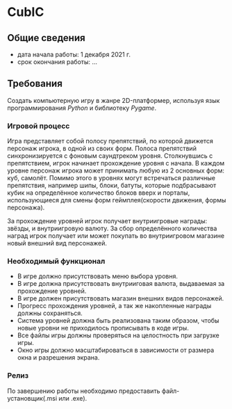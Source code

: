 # CubIC

## Общие сведения
- дата начала работы: 1 декабря 2021 г.
- срок окончания работы: ...

## Требования
Создать компьютерную игру в жанре 2D-платформер, 
используя язык программирования _Python_ и библиотеку _Pygame_.

### Игровой процесс
Игра представляет собой полосу препятствий, по которой движется персонаж игрока, 
в одной из своих форм. Полоса препятствий синхронизируется с фоновым саундтреком уровня.
Столкнувшись с препятствием, игрок начинает прохождение уровня с начала.
В каждом уровне персонаж игрока может принимать любую из 2 основных форм: куб, самолёт.
Помимо этого в уровнях могут встречаться различные препятствия, 
например шипы, блоки, батуты, которые подбрасывают кубик на определённое количество блоков вверх 
и порталы, использующиеся для смены форм геймплея(скорости движения, формы персонажа).

За прохождение уровней игрок получает внутриигровые награды: звёзды, и внутриигровую валюту.
За сбор определённого количества наград игрок получает 
или может покупать во внутриигровом магазине новый внешний вид персонажей.

### Необходимый функционал
- В игре должно присутствовать меню выбора уровня.
- В игре должна присутствовать внутрииговая валюта, выдаваемая за прохождение уровней.
- В игре должен присутствовать магазин внешних видов персонажей.
- Прогресс прохождения уровней, а так же накопленные награды должны сохраняться.
- Система уровней должна быть реализована таким образом,
чтобы новые уровни не приходилось прописывать в коде игры.
- Все файлы игры должны проверяться на целостность при загрузке игры.
- Окно игры должно масштабироваться в зависимости от размера окна и разрешения экрана.


### Релиз
По завершению работы необходимо предоставить файл-установщик(.msi или .exe).
